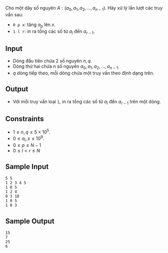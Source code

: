 Cho một dãy số nguyên $A: (a_0, a_1, a_2, \dots, a_{n-1})$. Hãy xử lý lần lượt các truy vấn sau:

- `0 p x`: tăng $a_p$ lên $x$.
- `1 l r`: in ra tổng các số từ $a_l$ đến $a_{r-1}$.

## Input

- Dòng đầu tiên chứa 2 số nguyên $n, q$.
- Dòng thứ hai chứa $n$ số nguyên $a_0, a_1, a_2, \dots, a_{n-1}$.
- $q$ dòng tiếp theo, mỗi dòng chứa một truy vấn theo định dạng trên.

## Output

- Với mỗi truy vấn loại `1`, in ra tổng các số từ $a_l$ đến $a_{r-1}$ trên một dòng.

## Constraints

- $1 \leq n, q \leq 5 \times 10^5$.
- $0 \leq a_i, x \leq 10^9$.
- $0 \le p \le N-1$
- $0 \le l<r\le N$

## Sample Input

    5 5
    1 2 3 4 5
    1 0 5
    1 2 4
    0 3 10
    1 0 5
    1 0 3

## Sample Output

    15
    7
    25
    6
